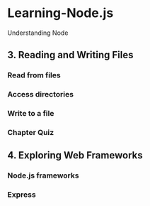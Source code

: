 # Learning-Node.js
Understanding Node

## 3. Reading and Writing Files
### Read from files
### Access directories
### Write to a file
### Chapter Quiz

## 4. Exploring Web Frameworks
### Node.js frameworks
### Express
